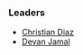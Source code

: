 ### Leaders

* [Christian Diaz](mailto:christian.diaz@owasp.org)
* [Devan Jamal](mailto:devan.jamal@owasp.org)
